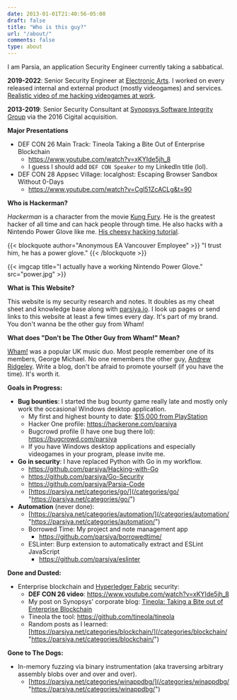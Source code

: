 ```yaml
---
date: 2013-01-01T21:40:56-05:00
draft: false
title: "Who is this guy?"
url: "/about/"
comments: false
type: about
---
```


I am Parsia, an application Security Engineer currently taking a sabbatical.

**2019-2022**: Senior Security Engineer at [Electronic Arts][ea-security]. I
worked on every released internal and external product (mostly videogames) and
services.
[Realistic video of me hacking videogames at work][game-testers-youtube].

[ea-security]: https://www.ea.com/security
[game-testers-youtube]: https://www.youtube.com/watch?v=BRWvfMLl4ho

**2013-2019**: Senior Security Consultant at
[Synopsys Software Integrity Group][sig-website] via the 2016 Cigital
acquisition.

[sig-website]: https://www.synopsys.com/software-integrity.html

**Major Presentations**

* DEF CON 26 Main Track: Tineola Taking a Bite Out of Enterprise Blockchain
    * https://www.youtube.com/watch?v=xKYIde5jh_8
    * I guess I should add `DEF CON Speaker` to my LinkedIn title (lol).
* DEF CON 28 Appsec Village: localghost: Escaping Browser Sandbox Without 0-Days
    * https://www.youtube.com/watch?v=Cgl51ZcACLg&t=90

**Who is Hackerman?**

*Hackerman* is a character from the movie [Kung Fury][kungfury-youtube]. He is
the greatest hacker of all time and can hack people through time. He also hacks
with a Nintendo Power Glove like me.
[His cheesy hacking tutorial][hackerman-hacking-tutorial].

[kungfury-youtube]: https://www.youtube.com/watch?v=bS5P_LAqiVg
[hackerman-hacking-tutorial]: https://www.youtube.com/watch?v=KEkrWRHCDQU

{{< blockquote author="Anonymous EA Vancouver Employee" >}}
"I trust him, he has a power glove."
{{< /blockquote >}}

{{< imgcap title="I actually have a working Nintendo Power Glove." src="power.jpg" >}}

**What is This Website?**

This website is my security research and notes. It doubles as my cheat sheet and
knowledge base along with [parsiya.io](https://parsiya.io). I look up pages or
send links to this website at least a few times every day. It's part of my
brand. You don't wanna be the other guy from Wham!

**What does "Don't be The Other Guy from Wham!" Mean?**

[Wham!][wham-link] was a popular UK music duo. Most people remember one of its
members, George Michael. No one remembers the other guy,
[Andrew Ridgeley][andrew-link]. Write a blog, don't be afraid to promote
yourself (if you have the time). It's worth it.

[wham-link]: https://en.wikipedia.org/wiki/Wham!
[andrew-link]: https://www.google.com/search?q=andrew+ridgeley

**Goals in Progress:**

- **Bug bounties**: I started the bug bounty game really late and mostly only
  work the occasional Windows desktop application.
    - My first and highest bounty to date: [$15,000 from PlayStation][psnow]
    - Hacker One profile: https://hackerone.com/parsiya
    - Bugcrowd profile (I have one bug there lol): https://bugcrowd.com/parsiya
    - If you have Windows desktop applications and especially videogames in your
      program, please invite me.
- **Go in security**: I have replaced Python with Go in my workflow.
    - https://github.com/parsiya/Hacking-with-Go
    - https://github.com/parsiya/Go-Security
    - https://github.com/parsiya/Parsia-Code
    - [https://parsiya.net/categories/go/](/categories/go/ "https://parsiya.net/categories/go/") 
- **Automation** (never done):
    - [https://parsiya.net/categories/automation/](/categories/automation/ "https://parsiya.net/categories/automation/") 
    - Borrowed Time: My project and note management app
        - https://github.com/parsiya/borrowedtime/
    - ESLinter: Burp extension to automatically extract and ESLint JavaScript
        - https://github.com/parsiya/eslinter

[psnow]: https://hackerone.com/reports/873614

**Done and Dusted:**

- Enterprise blockchain and [Hyperledger Fabric](https://www.hyperledger.org/projects/fabric) security:
    - **DEF CON 26 video**: https://www.youtube.com/watch?v=xKYIde5jh_8
    - My post on Synopsys' corporate blog: [Tineola: Taking a Bite out of Enterprise Blockchain](https://www.synopsys.com/blogs/software-security/tineola-enterprise-blockchain/ "Tineola: Taking a Bite out of Enterprise Blockchain")
    - Tineola the tool: https://github.com/tineola/tineola
    - Random posts as I learned: [https://parsiya.net/categories/blockchain/](/categories/blockchain/ "https://parsiya.net/categories/blockchain/")

**Gone to The Dogs:**

- In-memory fuzzing via binary instrumentation (aka traversing arbitrary
  assembly blobs over and over and over).
    - [https://parsiya.net/categories/winappdbg/](/categories/winappdbg/ "https://parsiya.net/categories/winappdbg/") 
